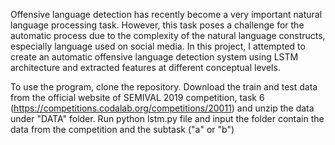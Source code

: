 Offensive language detection has recently become a very important natural language processing task. However, this task poses a challenge for the automatic process due to the complexity of the natural language constructs, especially language used on social media. In this project, I attempted to create an automatic offensive language detection system using LSTM architecture and extracted features at different conceptual levels.

To use the program, clone the repository. Download the train and test data from the official website of SEMIVAL 2019 competition, task 6 (https://competitions.codalab.org/competitions/20011) and unzip the data under "DATA" folder.
Run python lstm.py file and input the folder contain the data from the competition and the subtask ("a" or "b")
